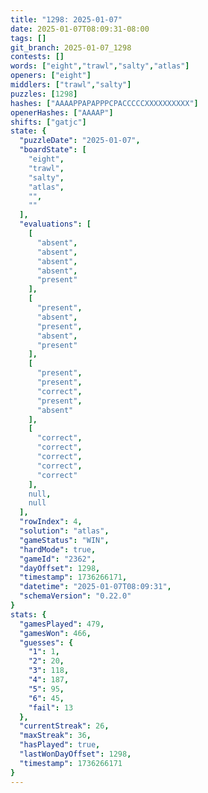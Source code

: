```yaml
---
title: "1298: 2025-01-07"
date: 2025-01-07T08:09:31-08:00
tags: []
git_branch: 2025-01-07_1298
contests: []
words: ["eight","trawl","salty","atlas"]
openers: ["eight"]
middlers: ["trawl","salty"]
puzzles: [1298]
hashes: ["AAAAPPAPAPPPCPACCCCCXXXXXXXXXX"]
openerHashes: ["AAAAP"]
shifts: ["gatjc"]
state: {
  "puzzleDate": "2025-01-07",
  "boardState": [
    "eight",
    "trawl",
    "salty",
    "atlas",
    "",
    ""
  ],
  "evaluations": [
    [
      "absent",
      "absent",
      "absent",
      "absent",
      "present"
    ],
    [
      "present",
      "absent",
      "present",
      "absent",
      "present"
    ],
    [
      "present",
      "present",
      "correct",
      "present",
      "absent"
    ],
    [
      "correct",
      "correct",
      "correct",
      "correct",
      "correct"
    ],
    null,
    null
  ],
  "rowIndex": 4,
  "solution": "atlas",
  "gameStatus": "WIN",
  "hardMode": true,
  "gameId": "2362",
  "dayOffset": 1298,
  "timestamp": 1736266171,
  "datetime": "2025-01-07T08:09:31",
  "schemaVersion": "0.22.0"
}
stats: {
  "gamesPlayed": 479,
  "gamesWon": 466,
  "guesses": {
    "1": 1,
    "2": 20,
    "3": 118,
    "4": 187,
    "5": 95,
    "6": 45,
    "fail": 13
  },
  "currentStreak": 26,
  "maxStreak": 36,
  "hasPlayed": true,
  "lastWonDayOffset": 1298,
  "timestamp": 1736266171
}
---
```

<!-- more -->

